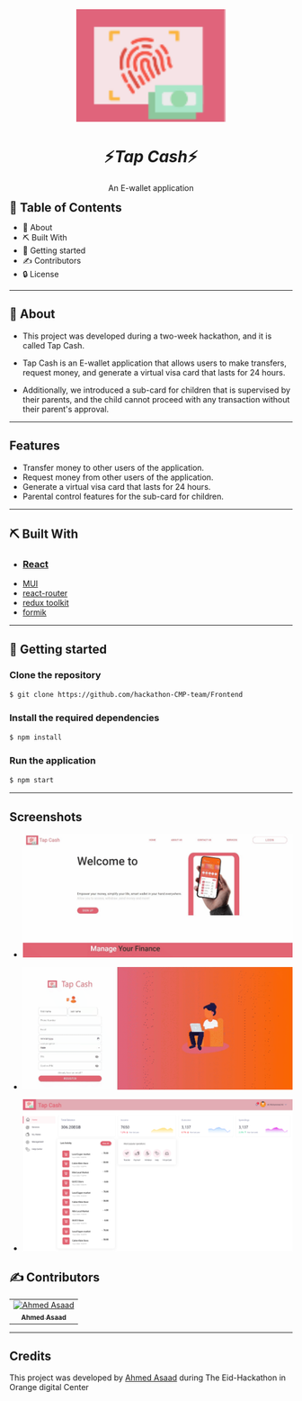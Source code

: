 <div align="center">
<img height="200" src="./src/assets/images/logo.png">
</div>

<div align="center">
    <h1 align='center'>⚡️<i>Tap Cash</i>⚡️</h1>
    <p> An E-wallet application </p>
</div>

<h2 style="display:inline">📝 Table of Contents</h2>

- 📑 About
- ⛏️ Built With
- 🏁 Getting started
- ✍️ Contributors
- 🔒 License

---

## 📑 About

- This project was developed during a two-week hackathon, and it is called Tap Cash.

- Tap Cash is an E-wallet application that allows users to make transfers, request money, and generate a virtual visa card that lasts for 24 hours.

- Additionally, we introduced a sub-card for children that is supervised by their parents, and the child cannot proceed with any transaction without their parent's approval.

---

## Features

<ul>
    <li>Transfer money to other users of the application.
</li>
    <li>Request money from other users of the application.
</li>
    <li>Generate a virtual visa card that lasts for 24 hours.
</li>
    <li>Parental control features for the sub-card for children.
</li>
</ul>

---

## ⛏️ Built With

- <h3> <a href="https://react.dev/blog/2022/03/29/react-v18" target="_blank">React</a></h3>
- <a href="https://mui.com/" target="_blank">MUI</a></h3>
- <a href="https://reactrouter.com/en/main " target="\_blank">react-router</a></h3>
- <a href="https://redux-toolkit.js.org/" target="\_blank">redux toolkit</a></h3>
- <a href="https://formik.org/docs/overview" target="\_blank">formik</a></h3>

---

## 🏁 Getting started

### Clone the repository

```bash
$ git clone https://github.com/hackathon-CMP-team/Frontend
```

### Install the required dependencies

```bash
$ npm install
```

### Run the application

```bash
$ npm start
```

---

## Screenshots

- ![landing](./screenshots/landing.gif)

- ![signup](./screenshots/signup.gif)

- ![dashboard](./screenshots/dashboard.png)

## ✍️ Contributors

<table>
  <tr>

<td align="center">
<a href="https://github.com/ahmedasad236" target="_black">
<img src="https://avatars.githubusercontent.com/u/68563546" width="150px;" alt="Ahmed Asaad"/><br /><sub><b>Ahmed Asaad</b></sub></a><br />
</td>

</tr>
 </table>

---

## Credits

This project was developed by <a href="https://github.com/ahmedasad236" target="_black">
Ahmed Asaad</a> during The Eid-Hackathon in Orange digital Center

